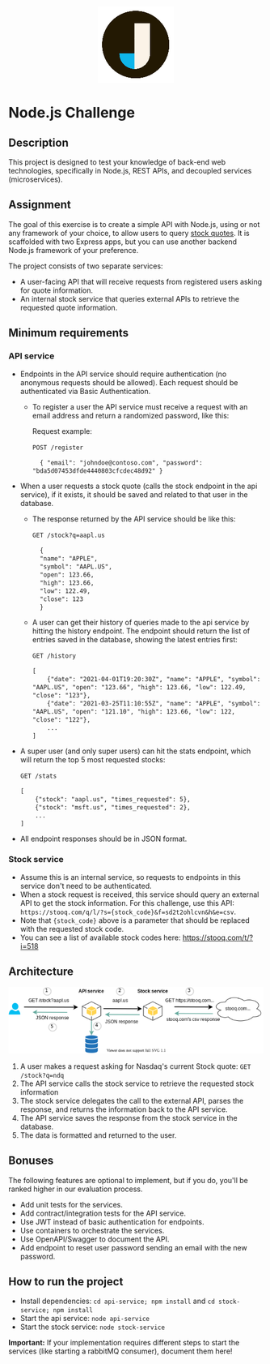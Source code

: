 <div style="text-align: center">
    <img src="jobsity.png"/>
</div>

# Node.js Challenge

## Description
This project is designed to test your knowledge of back-end web technologies, specifically in Node.js, REST APIs, and
decoupled services (microservices).

## Assignment
The goal of this exercise is to create a simple API with Node.js, using or not any framework of your choice, to allow users to query
[stock quotes](https://www.investopedia.com/terms/s/stockquote.asp). It is scaffolded with two Express apps, but you can
use another backend Node.js framework of your preference.

The project consists of two separate services:
* A user-facing API that will receive requests from registered users asking for quote information. 
* An internal stock service that queries external APIs to retrieve the requested quote information.

## Minimum requirements
### API service
* Endpoints in the API service should require authentication (no anonymous requests should be allowed). Each request
  should be authenticated via Basic Authentication.
  * To register a user the API service must receive a request with an email address and return a randomized password,
    like this:

    Request example:

    `POST /register`
    ```
      { "email": "johndoe@contoso.com", "password": "bda5d07453dfde4440803cfcdec48d92" }
    ```

* When a user requests a stock quote (calls the stock endpoint in the api service), if it exists, it should be saved and
  related to that user in the database.
  * The response returned by the API service should be like this:
  
    `GET /stock?q=aapl.us`
    ```
      {
      "name": "APPLE",
      "symbol": "AAPL.US",
      "open": 123.66,
      "high": 123.66,
      "low": 122.49,
      "close": 123
      }
    ```
  
  * A user can get their history of queries made to the api service by hitting the history endpoint. The endpoint should
    return the list of entries saved in the database, showing the latest entries first:
    
    `GET /history`
    ```
    [
        {"date": "2021-04-01T19:20:30Z", "name": "APPLE", "symbol": "AAPL.US", "open": "123.66", "high": 123.66, "low": 122.49, "close": "123"},
        {"date": "2021-03-25T11:10:55Z", "name": "APPLE", "symbol": "AAPL.US", "open": "121.10", "high": 123.66, "low": 122, "close": "122"},
        ...
    ]
    ```
* A super user (and only super users) can hit the stats endpoint, which will return the top 5 most requested stocks:

  `GET /stats`
  ```
  [
      {"stock": "aapl.us", "times_requested": 5},
      {"stock": "msft.us", "times_requested": 2},
      ...
  ]
  ```
* All endpoint responses should be in JSON format.

### Stock service
* Assume this is an internal service, so requests to endpoints in this service don't need to be authenticated.
* When a stock request is received, this service should query an external API to get the stock information. For this
  challenge, use this API: `https://stooq.com/q/l/?s={stock_code}&f=sd2t2ohlcvn&h&e=csv`.
* Note that `{stock_code}` above is a parameter that should be replaced with the requested stock code.
* You can see a list of available stock codes here: https://stooq.com/t/?i=518

## Architecture
![Architecture Diagram](architecture.png)
1. A user makes a request asking for Nasdaq's current Stock quote: `GET /stock?q=ndq`
2. The API service calls the stock service to retrieve the requested stock information
3. The stock service delegates the call to the external API, parses the response, and returns the information back to the API service.
4. The API service saves the response from the stock service in the database.
5. The data is formatted and returned to the user.

## Bonuses
The following features are optional to implement, but if you do, you'll be ranked higher in our evaluation process.
* Add unit tests for the services.
* Add contract/integration tests for the API service.
* Use JWT instead of basic authentication for endpoints.
* Use containers to orchestrate the services.
* Use OpenAPI/Swagger to document the API.
* Add endpoint to reset user password sending an email with the new password.

## How to run the project
* Install dependencies: `cd api-service; npm install` and `cd stock-service; npm install`
* Start the api service: `node api-service`
* Start the stock service: `node stock-service`

__Important:__ If your implementation requires different steps to start the services
(like starting a rabbitMQ consumer), document them here!
